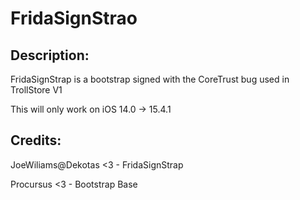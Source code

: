 <h1>FridaSignStrao</h1>
<h2>Description:</h2>
<p>FridaSignStrap is a bootstrap signed with the CoreTrust bug used in TrollStore V1</p>
<p>This will only work on iOS 14.0 -> 15.4.1</p>
<h2>Credits:</h2>
<p>JoeWiliams@Dekotas <3 - FridaSignStrap</p>
<p>Procursus          <3 - Bootstrap Base</p>

